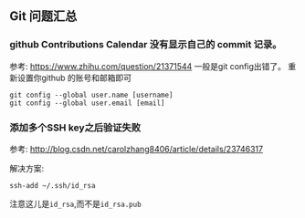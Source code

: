 ## Git 问题汇总

### github Contributions Calendar 没有显示自己的 commit 记录。
参考: <https://www.zhihu.com/question/21371544>
一般是git config出错了。
重新设置你github 的账号和邮箱即可

	git config --global user.name [username]
	git config --global user.email [email]

### 添加多个SSH key之后验证失败 
参考: <http://blog.csdn.net/carolzhang8406/article/details/23746317>

解决方案:

	ssh-add ~/.ssh/id_rsa

注意这儿是`id_rsa`,而不是`id_rsa.pub`

